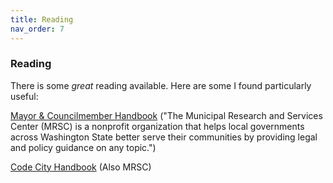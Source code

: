 ```yaml
---
title: Reading
nav_order: 7
---
```


### Reading

There is some *great* reading available. Here are some I found particularly useful:

[Mayor & Councilmember Handbook](https://mrsc.org/getmedia/034f13b6-7ec2-4594-b60b-efaf61dd7d10/Mayor-And-Councilmember-Handbook.pdf.aspx?ext=.pdf) ("The Municipal Research and Services Center (MRSC) is a nonprofit organization that helps local governments across Washington State better serve their communities by providing legal and policy guidance on any topic.")


[Code City Handbook](https://mrsc.org/getmedia/f96b74ab-a955-44be-8db2-8fbce16075ea/Code-City-Handbook.pdf.aspx?ext=.pdf) (Also MRSC)
